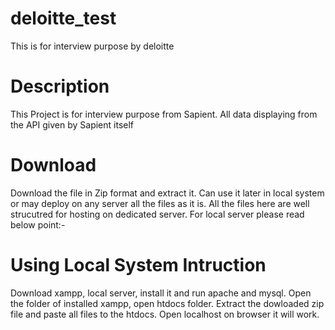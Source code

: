 # deloitte_test
This is for interview purpose by deloitte

# Description
This Project is for interview purpose from Sapient. All data displaying from the API given by Sapient itself

# Download
Download the file in Zip format and extract it. Can use it later in local system or may deploy on any server all the files as it is.
All the files here are well strucutred for hosting on dedicated server. For local server please read below point:-

# Using Local System Intruction
Download xampp, local server, install it and run apache and mysql.
Open the folder of installed xampp, open htdocs folder.
Extract the dowloaded zip file and paste all files to the htdocs.
Open localhost on browser it will work.
